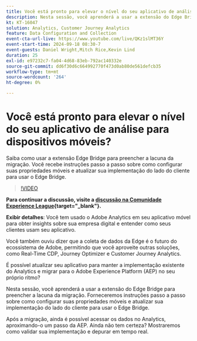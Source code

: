 ```yaml
---
title: Você está pronto para elevar o nível do seu aplicativo de análise para dispositivos móveis?
description: Nesta sessão, você aprenderá a usar a extensão do Edge Bridge para preencher a lacuna da migração. Você recebe instruções passo a passo sobre como configurar suas propriedades móveis e atualizar sua implementação do lado do cliente para usar o Edge Bridge.
kt: KT-16047
solution: Analytics, Customer Journey Analytics
feature: Data Configuration and Collection
event-cta-url-live: https://www.youtube.com/live/QKz1slMT36Y
event-start-time: 2024-09-18 08:30-7
event-guests: Daniel Wright,Mitch Rice,Kevin Lind
duration: 25
exl-id: e97232c7-fa04-4d68-83eb-792ac140332e
source-git-commit: dd6f30d6c664992770f473d0ab80de561defcb35
workflow-type: tm+mt
source-wordcount: '264'
ht-degree: 0%

---
```


# Você está pronto para elevar o nível do seu aplicativo de análise para dispositivos móveis?

Saiba como usar a extensão Edge Bridge para preencher a lacuna da migração. Você recebe instruções passo a passo sobre como configurar suas propriedades móveis e atualizar sua implementação do lado do cliente para usar o Edge Bridge.

>[!VIDEO](https://video.tv.adobe.com/v/3434575/?quality=12&learn=on)

**Para continuar a discussão, visite a [discussão na Comunidade Experience League](https://experienceleaguecommunities.adobe.com/t5/adobe-experience-platform/experience-league-live-post-session-discussion-are-you-ready-to/m-p/704990?profile.language=pt#M550){target="_blank"}.**


**Exibir detalhes**:
Você tem usado o Adobe Analytics em seu aplicativo móvel para obter insights sobre sua empresa digital e entender como seus clientes usam seu aplicativo.

Você também ouviu dizer que a coleta de dados da Edge é o futuro do ecossistema de Adobe, permitindo que você aproveite outras soluções, como Real-Time CDP, Journey Optimizer e Customer Journey Analytics.

É possível atualizar seu aplicativo para manter a implementação existente do Analytics e migrar para o Adobe Experience Platform (AEP) no seu próprio ritmo?

Nesta sessão, você aprenderá a usar a extensão do Edge Bridge para preencher a lacuna da migração. Forneceremos instruções passo a passo sobre como configurar suas propriedades móveis e atualizar sua implementação do lado do cliente para usar o Edge Bridge.

Após a migração, ainda é possível acessar os dados no Analytics, aproximando-o um passo da AEP. Ainda não tem certeza? Mostraremos como validar sua implementação e depurar em tempo real.
